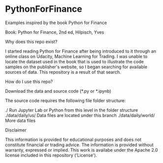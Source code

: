 # PythonForFinance
Examples inspired by the book Python for Finance

Book: Python for Finance, 2nd ed, Hilpisch, Yves

Why does this repo exist?

I started reading Python for Finance after being introduced to it through an online class on Udacity, Machine Learning for Trading.
I was unable to locate the dataset used in the book that is used to illustrate the code samples on the publisher's website, so I began searching for available sources of data.
This repository is a result of that search.

How do I use this repo?

Download the data and source code (*.py or *.ipynb)

The source code requires the following file folder structure:

./                    Run Jupyter Lab or Python from this level in the folder structure
./data/daily/us/      Data files are located under this branch
./data/daily/world/   More data files

Disclaimer

This information is provided for educational purposes and does not constitute financial or trading advice.
The information is provided without warranty, expressed or implied.  This work is availabe under the Apache 2.0 license included in this repository ('License').
